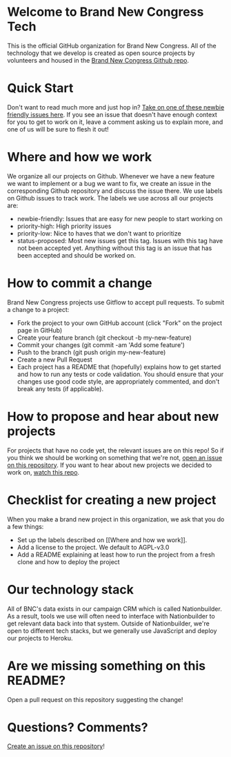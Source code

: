 # Welcome to Brand New Congress Tech
 
This is the official GitHub organization for Brand New Congress. All of the technology that we develop is created as open source projects by volunteers and housed in the [Brand New Congress Github repo](https://github.com/BrandNewCongress).

# Quick Start

Don't want to read much more and just hop in? [Take on one of these newbie friendly issues here](https://github.com/issues?q=is%3Aopen+is%3Aissue+author%3Asaikat+user%3ABrandNewCongress). If you see an issue that doesn't have enough context for you to get to work on it, leave a comment asking us to explain more, and one of us will be sure to flesh it out!

# Where and how we work

We organize all our projects on Github. Whenever we have a new feature we want to implement or a bug we want to fix, we create an issue in the corresponding Github repository and discuss the issue there. We use labels on Github issues to track work. The labels we use across all our projects are:

* newbie-friendly: Issues that are easy for new people to start working on
* priority-high: High priority issues
* priority-low: Nice to haves that we don't want to prioritize
* status-proposed: Most new issues get this tag. Issues with this tag have not been accepted yet. Anything without this tag is an issue that has been accepted and should be worked on.

# How to commit a change

Brand New Congress projects use Gitflow to accept pull requests. To submit a change to a project:

* Fork the project to your own GitHub account (click "Fork" on the project page in GitHub)
* Create your feature branch (git checkout -b my-new-feature)
* Commit your changes (git commit -am 'Add some feature')
* Push to the branch (git push origin my-new-feature)
* Create a new Pull Request
* Each project has a README that (hopefully) explains how to get started and how to run any tests or code validation. You should ensure that your changes use good code style, are appropriately commented, and don't break any tests (if applicable). 

# How to propose and hear about new projects

For projects that have no code yet, the relevant issues are on this repo! So if you think we should be working on something that we're not, [open an issue on this repository](https://github.com/BrandNewCongress/Welcome/issues). If you want to hear about new projects we decided to work on, [watch this repo](https://github.com/BrandNewCongress/Welcome/subscription).

# Checklist for creating a new project

When you make a brand new project in this organization, we ask that you do a few things:

* Set up the labels described on [[Where and how we work]].
* Add a license to the project. We default to AGPL-v3.0
* Add a README explaining at least how to run the project from a fresh clone and how to deploy the project

# Our technology stack

All of BNC's data exists in our campaign CRM which is called Nationbuilder. As a result, tools we use will often need to interface with Nationbuilder to get relevant data back into that system. Outside of Nationbuilder, we're open to different tech stacks, but we generally use JavaScript and deploy our projects to Heroku.

# Are we missing something on this README?

Open a pull request on this repository suggesting the change!

# Questions? Comments?

[Create an issue on this repository](https://github.com/BrandNewCongress/Welcome/issues)!

